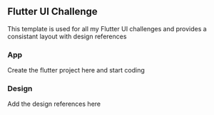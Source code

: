 ## Flutter UI Challenge
This template is used for all my Flutter UI challenges and provides a consistant layout with design references

### App
Create the flutter project here and start coding

### Design
Add the design references here